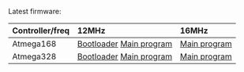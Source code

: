 Latest firmware:

|Controller/freq|12MHz|16MHz|
|:--------------|:----|:----|
|Atmega168      |[Bootloader](http://amod328.googlecode.com/svn/trunk/optiboot/optiboot_atmega168.hex) [Main program](http://amod328.googlecode.com/svn/trunk/amod_last_168.hex)|[Main program](http://amod328.googlecode.com/svn/trunk/amod_last_168_16MHz.hex)|
|Atmega328      |[Bootloader](http://amod328.googlecode.com/svn/trunk/optiboot/optiboot_atmega328.hex) [Main program](http://amod328.googlecode.com/svn/trunk/amod_last.hex)|[Main program](http://amod328.googlecode.com/svn/trunk/amod_last_16MHz.hex)|